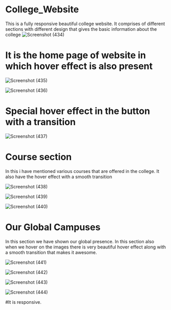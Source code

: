 # College_Website
This is a fully responsive beautiful college website. It comprises of different sections with different design that gives the basic information about the college
![Screenshot (434)](https://user-images.githubusercontent.com/58084456/192509002-29c8c58b-5c01-4e4c-b2cc-d71384695df3.png)

# It is the home page of website in which hover effect is also present
![Screenshot (435)](https://user-images.githubusercontent.com/58084456/192509163-1f5c5ba1-1d1c-4a78-a1cd-56d43bbf5ea1.png)

![Screenshot (436)](https://user-images.githubusercontent.com/58084456/192509432-9826fd2c-0399-46ca-bf7e-91fda59f3cb5.png)

# Special hover effect in the button with a transition
![Screenshot (437)](https://user-images.githubusercontent.com/58084456/192513882-a673515b-e336-4ff4-9d59-91c1020ce595.png)

# Course section
In this i have mentioned various courses that are offered in the college.
It also have the hover effect with a smooth transition

![Screenshot (438)](https://user-images.githubusercontent.com/58084456/192540456-073654c6-295f-40a6-a517-d67ec4114098.png)

![Screenshot (439)](https://user-images.githubusercontent.com/58084456/192540478-fdb0e451-3cfd-41db-9c62-a22051128046.png)


![Screenshot (440)](https://user-images.githubusercontent.com/58084456/192540510-09fb9bf8-b91c-4da4-ad4a-4fc7ab6d6dcd.png)

# Our Global Campuses
In this section we have shown our global presence.
In this section also when we hover on the images there is very beautiful hover effect along with a smooth transition that makes it awesome.

![Screenshot (441)](https://user-images.githubusercontent.com/58084456/192542279-b4ee56dc-d4df-4b84-83ae-dea09b31e442.png)

![Screenshot (442)](https://user-images.githubusercontent.com/58084456/192542301-ee624262-073e-4a46-bafa-9aba4ec0bc26.png)

![Screenshot (443)](https://user-images.githubusercontent.com/58084456/192542311-e2d07062-2af2-4b52-ab7f-e6e2ef2bc1d0.png)

![Screenshot (444)](https://user-images.githubusercontent.com/58084456/192542328-10a74e62-26e3-4e1d-b191-fc0ea0c79ab5.png)

#It is responsive.






